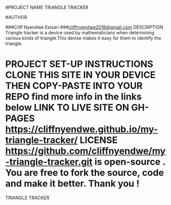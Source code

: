 
#PROJECT NAME TRIANGLE TRACKER

#AUTHOR

###Cliff Nyendwe Esisari
###cliffnyendwe2018@gmail.com
DESCRIPTION
Triangle tracker is a device used by mathematicians when determining various kinds of triangle.This devise makes it easy for them to identify the triangle.

PROJECT SET-UP INSTRUCTIONS
 CLONE THIS SITE IN YOUR DEVICE THEN COPY-PASTE INTO YOUR REPO
**find more info in the links below**
LINK TO LIVE SITE ON GH-PAGES
https://cliffnyendwe.github.io/my-triangle-tracker/
LICENSE
https://github.com/cliffnyendwe/my-triangle-tracker.git is open-source . You are free to fork the source, 	code and make it better. Thank you !
=======

TRIANGLE TRACKER

